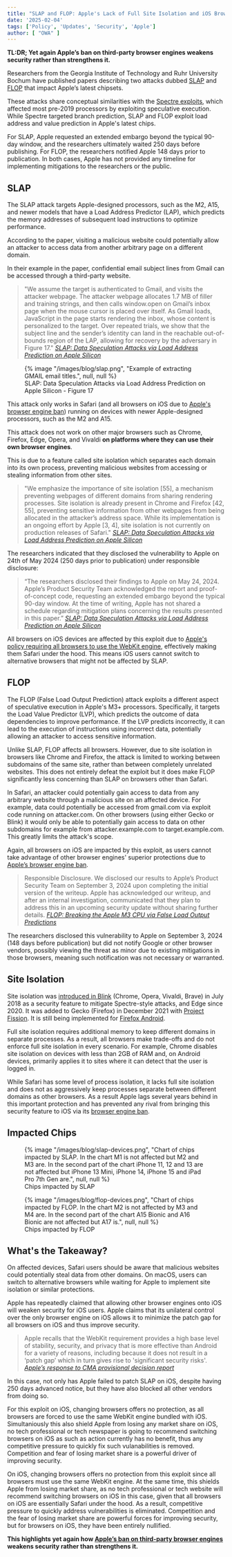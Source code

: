 ```yaml
---
title: "SLAP and FLOP: Apple's Lack of Full Site Isolation and iOS Browser Ban Puts Users at Risk"
date: '2025-02-04'
tags: ['Policy', 'Updates', 'Security', 'Apple']
author: [ "OWA" ]
---
```


<strong>TL:DR; Yet again Apple’s ban on third-party browser engines weakens security
rather than strengthens it.</strong>

Researchers from the Georgia Institute of Technology and Ruhr University Bochum have published papers describing two attacks dubbed [SLAP](https://predictors.fail/files/SLAP.pdf) and [FLOP](https://predictors.fail/files/FLOP.pdf) that impact Apple’s latest chipsets.

These attacks share conceptual similarities with the [Spectre exploits](https://en.wikipedia.org/wiki/Spectre_\(security_vulnerability\)), which affected most pre-2019 processors by exploiting speculative execution. While Spectre targeted branch prediction, SLAP and FLOP exploit load address and value prediction in Apple's latest chips.

For SLAP, Apple requested an extended embargo beyond the typical 90-day window, and the researchers ultimately waited 250 days before publishing. For FLOP, the researchers notified Apple 148 days prior to publication. In both cases, Apple has not provided any timeline for implementing mitigations to the researchers or the public.

## SLAP

The SLAP attack targets Apple-designed processors, such as the M2, A15, and newer models that have a Load Address Predictor (LAP), which predicts the memory addresses of subsequent load instructions to optimize performance.

According to the paper, visiting a malicious website could potentially allow an attacker to access data from another arbitrary page on a different domain.

In their example in the paper, confidential email subject lines from Gmail can be accessed through a third-party website.

> "We assume the target is authenticated to Gmail, and visits the attacker webpage. The attacker webpage allocates 1.7 MB of filler and training strings, and then calls window.open on Gmail’s inbox page when the mouse cursor is placed over itself. As Gmail loads, JavaScript in the page starts rendering the inbox, whose content is personalized to the target. Over repeated trials, we show that the subject line and the sender’s identity can land in the reachable out-of-bounds region of the LAP, allowing for recovery by the adversary in Figure 17."
> <cite>[SLAP: Data Speculation Attacks via Load Address Prediction on Apple Silicon](https://predictors.fail/files/SLAP.pdf)</cite>

<figure>
    {% image
        "/images/blog/slap.png",
        "Example of extracting GMAIL email titles.",
        null, null
    %}
    <figcaption>SLAP: Data Speculation Attacks via Load Address Prediction on Apple Silicon - Figure 17</figcaption>
</figure>

This attack only works in Safari (and all browsers on iOS due to [Apple's browser engine ban](/walled-gardens-report/#apple-has-effectively-banned-all-third-party-browsers)) running on devices with newer Apple-designed processors, such as the M2 and A15.

This attack does not work on other major browsers such as Chrome, Firefox, Edge, Opera, and Vivaldi **on platforms where they can use their own browser engines**.

This is due to a feature called site isolation which separates each domain into its own process, preventing malicious websites from accessing or stealing information from other sites.

> "We emphasize the importance of site isolation \[55\], a mechanism preventing webpages of different domains from sharing rendering processes. Site isolation is already present in Chrome and Firefox \[42, 55\], preventing sensitive information from other webpages from being allocated in the attacker’s address space. While its implementation is an ongoing effort by Apple \[3, 4\], site isolation is not currently on production releases of Safari."
> <cite>[SLAP: Data Speculation Attacks via Load Address Prediction on Apple Silicon](https://predictors.fail/files/SLAP.pdf)</cite>

The researchers indicated that they disclosed the vulnerability to Apple on 24th of May 2024 (250 days prior to publication) under responsible disclosure:

> “The researchers disclosed their findings to Apple on May 24, 2024\. Apple’s Product Security Team acknowledged the report and proof-of-concept code, requesting an extended embargo beyond the typical 90-day window. At the time of writing, Apple has not shared a schedule regarding mitigation plans concerning the results presented in this paper.”
> <cite>[SLAP: Data Speculation Attacks via Load Address Prediction on Apple Silicon](https://predictors.fail/files/SLAP.pdf)</cite>

All browsers on iOS devices are affected by this exploit due to [Apple's policy requiring all browsers to use the WebKit engine](/walled-gardens-report/#apple-has-effectively-banned-all-third-party-browsers), effectively making them Safari under the hood. This means iOS users cannot switch to alternative browsers that might not be affected by SLAP.

## FLOP

The FLOP (False Load Output Prediction) attack exploits a different aspect of speculative execution in Apple's M3+ processors. Specifically, it targets the Load Value Predictor (LVP), which predicts the outcome of data dependencies to improve performance. If the LVP predicts incorrectly, it can lead to the execution of instructions using incorrect data, potentially allowing an attacker to access sensitive information.

Unlike SLAP, FLOP affects all browsers. However, due to site isolation in browsers like Chrome and Firefox, the attack is limited to working between subdomains of the same site, rather than between completely unrelated websites. This does not entirely defeat the exploit but it does make FLOP significantly less concerning than SLAP on browsers other than Safari.

In Safari, an attacker could potentially gain access to data from any arbitrary website through a malicious site on an affected device. For example, data could potentially be accessed from gmail.com via exploit code running on attacker.com. On other browsers (using either Gecko or Blink) it would only be able to potentially gain access to data on other subdomains for example from attacker.example.com to target.example.com. This greatly limits the attack's scope.

Again, all browsers on iOS are impacted by this exploit, as users cannot take advantage of other browser engines' superior protections due to [Apple’s browser engine ban](/walled-gardens-report/#apple-has-effectively-banned-all-third-party-browsers).

> Responsible Disclosure. We disclosed our results to Apple’s Product Security Team on September 3, 2024 upon completing the initial version of the writeup. Apple has acknowledged our writeup, and after an internal investigation, communicated that they plan to address this in an upcoming security update without sharing further details.
> <cite>[FLOP: Breaking the Apple M3 CPU via False Load Output Predictions](https://predictors.fail/files/FLOP.pdf)</cite>

The researchers disclosed this vulnerability to Apple on September 3, 2024 (148 days before publication) but did not notify Google or other browser vendors, possibly viewing the threat as minor due to existing mitigations in those browsers, meaning such notification was not necessary or warranted.

## Site Isolation

Site isolation was [introduced in Blink](https://security.googleblog.com/2018/07/mitigating-spectre-with-site-isolation.html) (Chrome, Opera, Vivaldi, Brave) in July 2018 as a security feature to mitigate Spectre-style attacks, and Edge since 2020. It was added to Gecko (Firefox) in December 2021 with [Project Fission](https://wiki.mozilla.org/Project_Fission). It is still being implemented for [Firefox Android](https://bugzilla.mozilla.org/show_bug.cgi?id=1565196). 

Full site isolation requires additional memory to keep different domains in separate processes. As a result, all browsers make trade-offs and do not enforce full site isolation in every scenario. For example, Chrome disables site isolation on devices with less than 2GB of RAM and, on Android devices, primarily applies it to sites where it can detect that the user is logged in.

While Safari has some level of process isolation, it lacks full site isolation and does not as aggressively keep processes separate between different domains as other browsers. As a result Apple lags several years behind in this important protection and has prevented any rival from bringing this security feature to iOS via its [browser engine ban](/walled-gardens-report/#apple-has-effectively-banned-all-third-party-browsers).

## Impacted Chips

<figure>
    {% image
        "/images/blog/slap-devices.png",
        "Chart of chips impacted by SLAP. In the chart M1 is not affected but M2 and M3 are. In the second part of the chart iPhone 11, 12 and 13 are not affected but iPhone 13 Mini, iPhone 14, iPhone 15 and iPad Pro 7th Gen are.",
        null, null
    %}
    <figcaption>Chips impacted by SLAP</figcaption>
</figure>

<figure>
    {% image
        "/images/blog/flop-devices.png",
        "Chart of chips impacted by FLOP. In the chart M2 is not affected by M3 and M4 are. In the second part of the chart A15 Bionic and A16 Bionic are not affected but A17 is.",
        null, null
    %}
    <figcaption>Chips impacted by FLOP</figcaption>
</figure>

## What's the Takeaway?

On affected devices, Safari users should be aware that malicious websites could potentially steal data from other domains. On macOS, users can switch to alternative browsers while waiting for Apple to implement site isolation or similar protections.

Apple has repeatedly claimed that allowing other browser engines onto iOS will weaken security for iOS users. Apple claims that its unilateral control over the only browser engine on iOS allows it to minimize the patch gap for all browsers on iOS and thus improve security.

> Apple recalls that the WebKit requirement provides a high base level of stability, security, and
privacy that is more effective than Android for a variety of reasons, including because it does not
result in a ‘patch gap’ which in turn gives rise to 'significant security risks'.
> <cite>[Apple’s response to CMA provisional decision report](https://assets.publishing.service.gov.uk/media/677f87c3d721a08c006655c6/Apple.pdf)</cite>

In this case, not only has Apple failed to patch SLAP on iOS, despite having 250 days advanced notice, but they have also blocked all other vendors from doing so.

For this exploit on iOS, changing browsers offers no protection, as all browsers are forced to use the same WebKit engine bundled with iOS. Simultaniously this also shield Apple from losing any market share on iOS, no tech professional or tech newspaper is going to recommend switching browsers on iOS as such as action currently has no benefit, thus any competitive pressure to quickly fix such vulanabilities is removed. Competition and fear of losing market share is a powerful driver of improving security. 

On iOS, changing browsers offers no protection from this exploit since all browsers must use the same WebKit engine. At the same time, this shields Apple from losing market share, as no tech professional or tech website will recommend switching browsers on iOS in this case, given that all browsers on iOS are essentially Safari under the hood. As a result, competitive pressure to quickly address vulnerabilities is eliminated. Competition and the fear of losing market share are powerful forces for improving security, but for browsers on iOS, they have been entirely nullified.

**This highlights yet again how [Apple’s ban on third-party browser engines](/walled-gardens-report/#apple-has-effectively-banned-all-third-party-browsers) weakens security rather than strengthens it.**